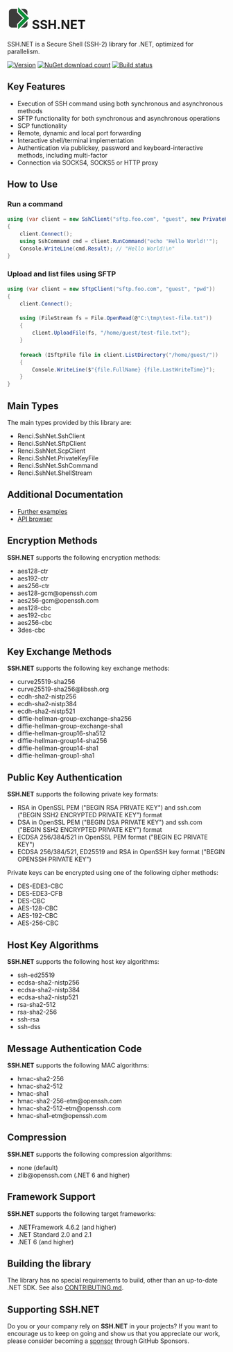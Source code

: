 ![Logo](https://raw.githubusercontent.com/sshnet/SSH.NET/develop/images/logo/png/SS-NET-icon-h50.png) SSH.NET
=======
SSH.NET is a Secure Shell (SSH-2) library for .NET, optimized for parallelism.

[![Version](https://img.shields.io/nuget/vpre/SSH.NET.svg)](https://www.nuget.org/packages/SSH.NET)
[![NuGet download count](https://img.shields.io/nuget/dt/SSH.NET.svg)](https://www.nuget.org/packages/SSH.NET)
[![Build status](https://ci.appveyor.com/api/projects/status/ih77qu6tap3o92gu/branch/develop?svg=true)](https://ci.appveyor.com/api/projects/status/ih77qu6tap3o92gu/branch/develop)

## Key Features

* Execution of SSH command using both synchronous and asynchronous methods
* SFTP functionality for both synchronous and asynchronous operations
* SCP functionality
* Remote, dynamic and local port forwarding 
* Interactive shell/terminal implementation
* Authentication via publickey, password and keyboard-interactive methods, including multi-factor
* Connection via SOCKS4, SOCKS5 or HTTP proxy

## How to Use

### Run a command

```cs
using (var client = new SshClient("sftp.foo.com", "guest", new PrivateKeyFile("path/to/my/key")))
{
    client.Connect();
    using SshCommand cmd = client.RunCommand("echo 'Hello World!'");
    Console.WriteLine(cmd.Result); // "Hello World!\n"
}
```

### Upload and list files using SFTP

```cs
using (var client = new SftpClient("sftp.foo.com", "guest", "pwd"))
{
    client.Connect();

    using (FileStream fs = File.OpenRead(@"C:\tmp\test-file.txt"))
    {
        client.UploadFile(fs, "/home/guest/test-file.txt");
    }

    foreach (ISftpFile file in client.ListDirectory("/home/guest/"))
    {
        Console.WriteLine($"{file.FullName} {file.LastWriteTime}");
    }
}
```

## Main Types

The main types provided by this library are:

* Renci.SshNet.SshClient
* Renci.SshNet.SftpClient
* Renci.SshNet.ScpClient
* Renci.SshNet.PrivateKeyFile
* Renci.SshNet.SshCommand
* Renci.SshNet.ShellStream

## Additional Documentation

* [Further examples](https://sshnet.github.io/SSH.NET/examples.html)
* [API browser](https://sshnet.github.io/SSH.NET/api/Renci.SshNet.html)

## Encryption Methods

**SSH.NET** supports the following encryption methods:
* aes128-ctr
* aes192-ctr
* aes256-ctr
* aes128-gcm<span></span>@openssh.com
* aes256-gcm<span></span>@openssh.com
* aes128-cbc
* aes192-cbc
* aes256-cbc
* 3des-cbc

## Key Exchange Methods

**SSH.NET** supports the following key exchange methods:
* curve25519-sha256
* curve25519-sha256<span></span>@libssh.org
* ecdh-sha2-nistp256
* ecdh-sha2-nistp384
* ecdh-sha2-nistp521
* diffie-hellman-group-exchange-sha256
* diffie-hellman-group-exchange-sha1
* diffie-hellman-group16-sha512
* diffie-hellman-group14-sha256
* diffie-hellman-group14-sha1
* diffie-hellman-group1-sha1

## Public Key Authentication

**SSH.NET** supports the following private key formats:
* RSA in OpenSSL PEM ("BEGIN RSA PRIVATE KEY") and ssh.com ("BEGIN SSH2 ENCRYPTED PRIVATE KEY") format
* DSA in OpenSSL PEM ("BEGIN DSA PRIVATE KEY") and ssh.com ("BEGIN SSH2 ENCRYPTED PRIVATE KEY") format
* ECDSA 256/384/521 in OpenSSL PEM format ("BEGIN EC PRIVATE KEY")
* ECDSA 256/384/521, ED25519 and RSA in OpenSSH key format ("BEGIN OPENSSH PRIVATE KEY")

Private keys can be encrypted using one of the following cipher methods:
* DES-EDE3-CBC
* DES-EDE3-CFB
* DES-CBC
* AES-128-CBC
* AES-192-CBC
* AES-256-CBC

## Host Key Algorithms

**SSH.NET** supports the following host key algorithms:
* ssh-ed25519
* ecdsa-sha2-nistp256
* ecdsa-sha2-nistp384
* ecdsa-sha2-nistp521
* rsa-sha2-512
* rsa-sha2-256
* ssh-rsa
* ssh-dss

## Message Authentication Code

**SSH.NET** supports the following MAC algorithms:
* hmac-sha2-256
* hmac-sha2-512
* hmac-sha1
* hmac-sha2-256-etm<span></span>@openssh.com
* hmac-sha2-512-etm<span></span>@openssh.com
* hmac-sha1-etm<span></span>@openssh.com

## Compression

**SSH.NET** supports the following compression algorithms:
* none (default)
* zlib<span></span>@openssh.com (.NET 6 and higher)

## Framework Support

**SSH.NET** supports the following target frameworks:
* .NETFramework 4.6.2 (and higher)
* .NET Standard 2.0 and 2.1
* .NET 6 (and higher)

## Building the library

The library has no special requirements to build, other than an up-to-date .NET SDK. See also [CONTRIBUTING.md](https://github.com/sshnet/SSH.NET/blob/develop/CONTRIBUTING.md).

## Supporting SSH.NET

Do you or your company rely on **SSH.NET** in your projects? If you want to encourage us to keep on going and show us that you appreciate our work, please consider becoming a [sponsor](https://github.com/sponsors/sshnet) through GitHub Sponsors.
